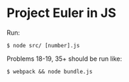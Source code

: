 # Project Euler in JS
Run:
```
$ node src/ [number].js
```
Problems 18-19, 35+ should be run like:
```
$ webpack && node bundle.js
```

